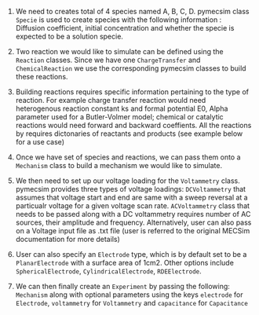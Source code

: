 1. We need to creates total of 4 species named A, B, C, D. pymecsim class `Specie` is used to create species with the following information : Diffusion coefficient, initial concentration and whether the specie is expected to be a solution specie.

2. Two reaction we would like to simulate can be defined using the `Reaction` classes. Since we have one `ChargeTransfer` and `ChemicalReaction` we use the corresponding pymecsim classes to build these reactions.

3. Building reactions requires specific information pertaining to the type of reaction. For example charge transfer reaction would need heterogenous reaction constant ks and formal potential E0, Alpha parameter used for a Butler-Volmer model; chemical or catalytic reactions would need forward and backward coeffients. All the reactions by requires dictonaries of reactants and products (see example below for a use case)

4. Once we have set of species and reactions, we can pass them onto a `Mechanism` class to build a mechanism we would like to simulate.

5. We then need to set up our voltage loading for the `Voltammetry` class. pymecsim provides three types of voltage loadings: `DCVoltammetry` that assumes that voltage start and end are same with a sweep reversal at a particualr voltage for a given voltage scan rate. `ACVoltammetry` class that needs to be passed along with a DC voltammetry requires number of AC sources, their amplitude and frequency. Alternatively, user can also pass on a Voltage input file as .txt file (user is referred to the original MECSim documentation for more details)

6. User can also specify an `Electrode` type, which is by default set to be a `PlanarElectrode` with a surface area of 1cm2. Other options include `SphericalElectrode`, `CylindricalElectrode`, `RDEElectrode`.

7. We can then finally create an `Experiment` by passing the following: `Mechanism` along with optional parameters using the keys `electrode` for `Electrode`, `voltammetry` for `Voltammetry` and `capacitance` for `Capacitance`